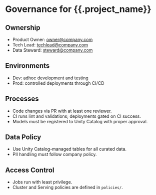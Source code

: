 # Governance for {{.project_name}}

## Ownership
- Product Owner: <owner@company.com>
- Tech Lead: <techlead@company.com>
- Data Steward: <steward@company.com>

## Environments
- Dev: adhoc development and testing
- Prod: controlled deployments through CI/CD

## Processes
- Code changes via PR with at least one reviewer.
- CI runs lint and validations; deployments gated on CI success.
- Models must be registered to Unity Catalog with proper approval.

## Data Policy
- Use Unity Catalog-managed tables for all curated data.
- PII handling must follow company policy.

## Access Control
- Jobs run with least privilege.
- Cluster and Serving policies are defined in `policies/`.
